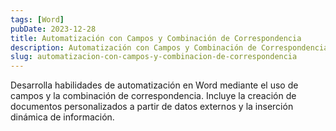 ```yaml
---
tags: [Word]
pubDate: 2023-12-28
title: Automatización con Campos y Combinación de Correspondencia
description: Automatización con Campos y Combinación de Correspondencia
slug: automatizacion-con-campos-y-combinacion-de-correspondencia
---
```


Desarrolla habilidades de automatización en Word mediante el uso de campos y la combinación de correspondencia. Incluye la creación de documentos personalizados a partir de datos externos y la inserción dinámica de información.